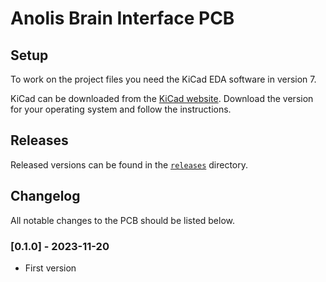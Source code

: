 # Anolis Brain Interface PCB

## Setup

To work on the project files you need the KiCad EDA software in version 7.

KiCad can be downloaded from the [KiCad website](https://www.kicad.org/).
Download the version for your operating system and follow the instructions.

## Releases

Released versions can be found in the [`releases`](releases) directory.

## Changelog

All notable changes to the PCB should be listed below.

### [0.1.0] - 2023-11-20
- First version
